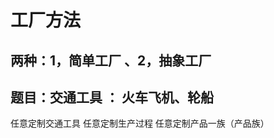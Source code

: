 # 工厂方法
## 两种：1，简单工厂 、2，抽象工厂 
## 



## 题目：交通工具 ： 火车飞机、轮船


任意定制交通工具
任意定制生产过程
任意定制产品一族（产品族）










